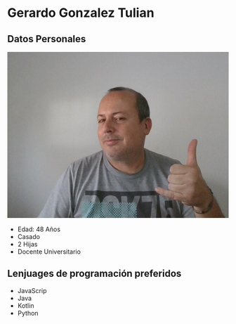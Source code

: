 # Gerardo Gonzalez Tulian

## Datos Personales

![Este soy yo](./img/YO.jpg)

- Edad: 48 Años
- Casado
- 2 Hijas
- Docente Universitario

## Lenjuages de programación preferidos

- JavaScrip
- Java
- Kotlin
- Python
